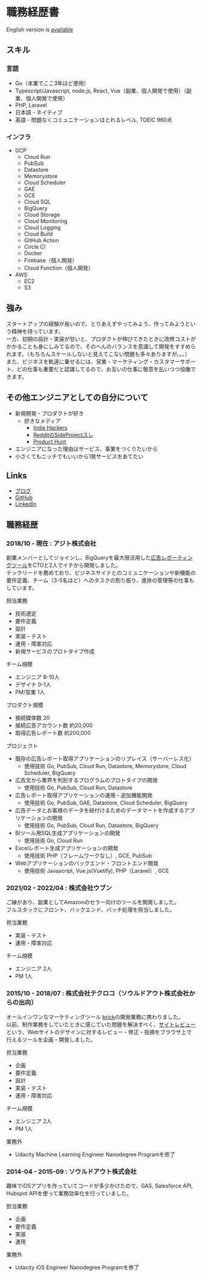 # 職務経歴書

English version is [available](en/README.md)

## スキル
### 言語
* Go（本業でここ3年ほど使用）
* Typescript/Javascript, node.js, React, Vue（副業、個人開発で使用）（副業、個人開発で使用）
* PHP, Laravel
* 日本語 - ネイティブ
* 英語 - 問題なくコミュニケーションはとれるレベル, TOEIC 960点

### インフラ
* GCP
  * Cloud Run
  * PubSub
  * Datastore
  * Memorystore
  * Cloud Scheduler
  * GAE
  * GCE
  * Cloud SQL
  * BigQuery
  * Cloud Storage
  * Cloud Monitoring
  * Cloud Logging
  * Cloud Build
  * GitHub Action
  * Circle CI
  * Docker
  * Firebase（個人開発）
  * Cloud Function（個人開発）
* AWS
  * EC2
  * S3

## 強み
スタートアップの経験が長いので、とりあえずやってみよう、作ってみようという精神を持っています。  
一方、初期の設計・実装が甘いと、プロダクトが伸びてきたときに改修コストがかかることも身にしみてるので、そのへんのバランスを意識して開発をすすめられます。（もちろんスケールしないと見えてこない問題も多々ありますが。。。）  
また、ビジネスを軌道に乗せるには、営業・マーケティング・カスタマーサポート、どの仕事も重要だと認識してるので、お互いの仕事に敬意を払いつつ協働できます。

## その他エンジニアとしての自分について
* 新規開発・プロダクトが好き
  * 好きなメディア
    * [Indie Hackers](https://www.indiehackers.com/)
    * [RedditのSideProjectスレ](https://www.reddit.com/r/SideProject/)
    * [Product Hunt](https://www.producthunt.com/)
* エンジニアになった理由はサービス、事業をつくりたいから
* 小さくてもニッチでもいいから1発サービスをあてたい

## Links
* [ブログ](https://www.tumblr.com/blog/nobuyoshi-shimmen)
* [GitHub](https://github.com/Generalbelly)
* [LinkedIn](https://www.linkedin.com/in/nobuyoshi-shimmen-9a8b1a94/)

## 職務経歴
### 2018/10 - 現在 : アジト株式会社
創業メンバーとしてジョインし、BigQueryを最大限活用した[広告レポーティングツール](https://www.data-be.at/)をCTOと2人でイチから開発しました。  
テックリードを務めており、ビジネスサイドとのコミュニケーションや新機能の要件定義、チーム（3-5名ほど）へのタスクの割り振り、進捗の管理等の仕事もしています。

担当業務
* 技術選定
* 要件定義
* 設計
* 実装・テスト
* 運用・障害対応
* 新規サービスのプロトタイプ作成

チーム規模
* エンジニア 8-10人
* デザイナ 0-1人
* PM/営業 1人

プロダクト規模
* 接続媒体数 20
* 接続広告アカウント数 約20,000
* 取得広告レポート数 約200,000

プロジェクト
* 既存の広告レポート取得アプリケーションのリプレイス（サーバーレス化）
  * 使用技術 Go, PubSub, Cloud Run, Datastore, Memorystore, Cloud Scheduler, BigQuery
* 広告文から業界を判別するプログラムのプロトタイプの開発
  * 使用技術 Go, PubSub, Cloud Run, Datastore
* 広告レポート取得アプリケーションの運用・追加機能開発
  * 使用技術 Go, PubSub, GAE, Datastore, Cloud Scheduler, BigQuery
* 広告データとお客様のデータを紐付けるためのデータマートを作成するアプリケーションの開発
  * 使用技術 Go, PubSub, Cloud Run, Datastore, BigQuery
* BIツール用SQL生成アプリケーションの開発
  * 使用技術 Go, Cloud Run
* Excelレポート生成アプリケーションの開発
  * 使用技術 PHP（フレームワークなし）, GCE, PubSub
* Webアプリケーションのバックエンド・フロントエンド開発
  * 使用技術 Javascript, Vue.js(Vuetify), PHP（Laravel）, GCE

### 2021/02 - 2022/04 : 株式会社ウブン
ご縁があり、副業としてAmazonのセラー向けのツールを開発しました。  
フルスタックにフロント、バックエンド、バッチ処理を担当しました。

担当業務
* 実装・テスト
* 運用・障害対応

チーム規模
* エンジニア 2人
* PM 1人

### 2015/10 - 2018/07 : 株式会社テクロコ（ソウルドアウト株式会社からの出向）
オールインワンなマーケティングツール [brick](https://www.brick.tools/)の開発業務に携わりました。  
以前、制作業務をしていたときに感じていた問題を解決すべく、[サイトレビュー](https://markezine.jp/article/detail/26719)という、Webサイトのデザインに対するレビュー・修正・指摘をブラウザ上で行えるツールを企画・開発しました。

担当業務
* 企画
* 要件定義
* 設計
* 実装・テスト
* 運用・障害対応

チーム規模
* エンジニア 2人
* PM 1人

業務外
* Udacity Machine Learning Engineer Nanodegree Programを修了

### 2014-04 - 2015-09 : ソウルドアウト株式会社
趣味でiOSアプリを作っていてコードが多少かけたので、GAS, Salesforce API, Hubspot APIを使って業務効率化を行っていました。

担当業務
* 企画
* 要件定義
* 実装
* 運用

業務外
* Udacity iOS Engineer Nanodegree Programを修了
